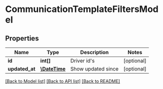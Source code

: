 # CommunicationTemplateFiltersModel

## Properties
Name | Type | Description | Notes
------------ | ------------- | ------------- | -------------
**id** | **int[]** | Driver id&#39;s | [optional] 
**updated_at** | [**\DateTime**](\DateTime.md) | Show updated since | [optional] 

[[Back to Model list]](../README.md#documentation-for-models) [[Back to API list]](../README.md#documentation-for-api-endpoints) [[Back to README]](../README.md)


